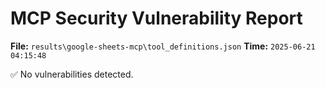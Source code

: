 # MCP Security Vulnerability Report
**File:** `results\google-sheets-mcp\tool_definitions.json`
**Time:** `2025-06-21 04:15:48`

✅ No vulnerabilities detected.